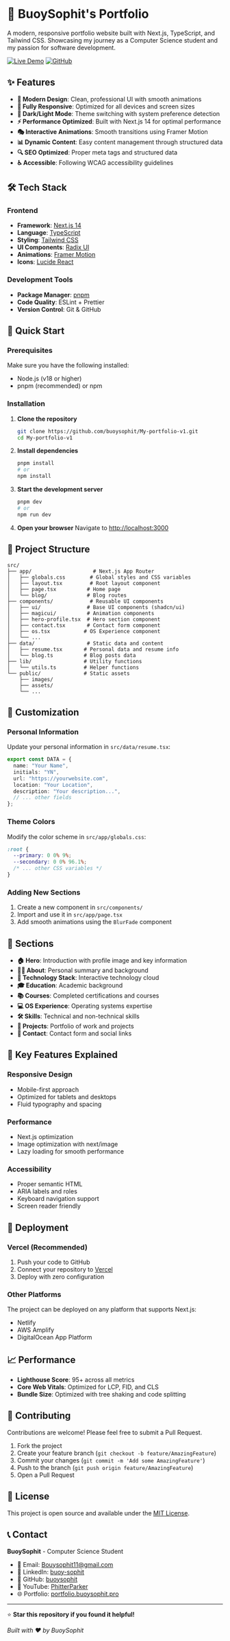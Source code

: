 # 🚀 BuoySophit's Portfolio

A modern, responsive portfolio website built with Next.js, TypeScript, and Tailwind CSS. Showcasing my journey as a Computer Science student and my passion for software development.

[![Live Demo](https://img.shields.io/badge/Live-Demo-blue?style=for-the-badge&logo=vercel)](https://portfolio.buoysophit.pro)
[![GitHub](https://img.shields.io/badge/GitHub-Repository-black?style=for-the-badge&logo=github)](https://github.com/buoysophit)

## ✨ Features

- **🎨 Modern Design**: Clean, professional UI with smooth animations
- **📱 Fully Responsive**: Optimized for all devices and screen sizes
- **🌙 Dark/Light Mode**: Theme switching with system preference detection
- **⚡ Performance Optimized**: Built with Next.js 14 for optimal performance
- **🎭 Interactive Animations**: Smooth transitions using Framer Motion
- **📊 Dynamic Content**: Easy content management through structured data
- **🔍 SEO Optimized**: Proper meta tags and structured data
- **♿ Accessible**: Following WCAG accessibility guidelines

## 🛠️ Tech Stack

### Frontend
- **Framework**: [Next.js 14](https://nextjs.org/)
- **Language**: [TypeScript](https://www.typescriptlang.org/)
- **Styling**: [Tailwind CSS](https://tailwindcss.com/)
- **UI Components**: [Radix UI](https://www.radix-ui.com/)
- **Animations**: [Framer Motion](https://www.framer.com/motion/)
- **Icons**: [Lucide React](https://lucide.dev/)

### Development Tools
- **Package Manager**: [pnpm](https://pnpm.io/)
- **Code Quality**: ESLint + Prettier
- **Version Control**: Git & GitHub

## 🚀 Quick Start

### Prerequisites
Make sure you have the following installed:
- Node.js (v18 or higher)
- pnpm (recommended) or npm

### Installation

1. **Clone the repository**
   ```bash
   git clone https://github.com/buoysophit/My-portfolio-v1.git
   cd My-portfolio-v1
   ```

2. **Install dependencies**
   ```bash
   pnpm install
   # or
   npm install
   ```

3. **Start the development server**
   ```bash
   pnpm dev
   # or
   npm run dev
   ```

4. **Open your browser**
   Navigate to [http://localhost:3000](http://localhost:3000)

## 📁 Project Structure

```
src/
├── app/                    # Next.js App Router
│   ├── globals.css        # Global styles and CSS variables
│   ├── layout.tsx         # Root layout component
│   ├── page.tsx          # Home page
│   └── blog/             # Blog routes
├── components/            # Reusable UI components
│   ├── ui/               # Base UI components (shadcn/ui)
│   ├── magicui/          # Animation components
│   ├── hero-profile.tsx  # Hero section component
│   ├── contact.tsx       # Contact form component
│   ├── os.tsx           # OS Experience component
│   └── ...
├── data/                 # Static data and content
│   ├── resume.tsx       # Personal data and resume info
│   └── blog.ts          # Blog posts data
├── lib/                 # Utility functions
│   └── utils.ts         # Helper functions
└── public/              # Static assets
    ├── images/
    ├── assets/
    └── ...
```

## 🎨 Customization

### Personal Information
Update your personal information in `src/data/resume.tsx`:

```typescript
export const DATA = {
  name: "Your Name",
  initials: "YN",
  url: "https://yourwebsite.com",
  location: "Your Location",
  description: "Your description...",
  // ... other fields
};
```

### Theme Colors
Modify the color scheme in `src/app/globals.css`:

```css
:root {
  --primary: 0 0% 9%;
  --secondary: 0 0% 96.1%;
  /* ... other CSS variables */
}
```

### Adding New Sections
1. Create a new component in `src/components/`
2. Import and use it in `src/app/page.tsx`
3. Add smooth animations using the `BlurFade` component

## 📱 Sections

- **🏠 Hero**: Introduction with profile image and key information
- **👨‍💻 About**: Personal summary and background
- **🔧 Technology Stack**: Interactive technology cloud
- **🎓 Education**: Academic background
- **📚 Courses**: Completed certifications and courses
- **💻 OS Experience**: Operating systems expertise
- **🛠️ Skills**: Technical and non-technical skills
- **🚀 Projects**: Portfolio of work and projects
- **📧 Contact**: Contact form and social links

## 🌟 Key Features Explained

### Responsive Design
- Mobile-first approach
- Optimized for tablets and desktops
- Fluid typography and spacing

### Performance
- Next.js optimization
- Image optimization with next/image
- Lazy loading for smooth performance

### Accessibility
- Proper semantic HTML
- ARIA labels and roles
- Keyboard navigation support
- Screen reader friendly

## 🚀 Deployment

### Vercel (Recommended)
1. Push your code to GitHub
2. Connect your repository to [Vercel](https://vercel.com)
3. Deploy with zero configuration

### Other Platforms
The project can be deployed on any platform that supports Next.js:
- Netlify
- AWS Amplify
- DigitalOcean App Platform

## 📈 Performance

- **Lighthouse Score**: 95+ across all metrics
- **Core Web Vitals**: Optimized for LCP, FID, and CLS
- **Bundle Size**: Optimized with tree shaking and code splitting

## 🤝 Contributing

Contributions are welcome! Please feel free to submit a Pull Request.

1. Fork the project
2. Create your feature branch (`git checkout -b feature/AmazingFeature`)
3. Commit your changes (`git commit -m 'Add some AmazingFeature'`)
4. Push to the branch (`git push origin feature/AmazingFeature`)
5. Open a Pull Request

## 📄 License

This project is open source and available under the [MIT License](LICENSE).

## 📞 Contact

**BuoySophit** - Computer Science Student

- 📧 Email: [Bouysophit11@gmail.com](mailto:Bouysophit11@gmail.com)
- 🔗 LinkedIn: [buoy-sophit](https://www.linkedin.com/in/buoy-sophit-06111a2b4/)
- 🐙 GitHub: [buoysophit](https://github.com/buoysophit)
- 🎥 YouTube: [PhitterParker](https://www.youtube.com/@phitterparker)
- 🌐 Portfolio: [portfolio.buoysophit.pro](https://portfolio.buoysophit.pro)

---

⭐ **Star this repository if you found it helpful!**

*Built with ❤️ by BuoySophit*